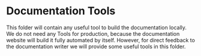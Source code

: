 # Documentation Tools

This folder will contain any useful tool to build the documentation locally. We do not need any Tools for production, because the documentation website will build it fully automated by itself.
However, for direct feedback to the documentation writer we will provide some useful tools in this folder.


